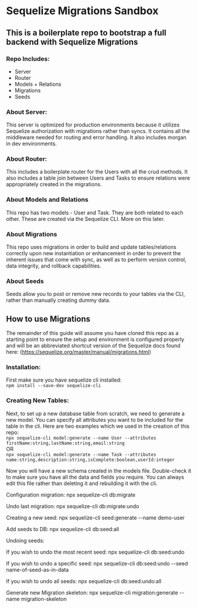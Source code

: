 # Sequelize Migrations Sandbox
## This is a boilerplate repo to bootstrap a full backend with Sequelize Migrations

### Repo Includes:
* Server
* Router
* Models + Relations
* Migrations
* Seeds

### About Server:
This server is optimized for production environments because it utilizes Sequelize authorization with migrations rather than syncs.  It contains all the middleware needed for routing and error handling. It also includes morgan in dev environments.

### About Router:
This includes a boilerplate router for the Users with all the crud methods.  It also includes a table join between Users and Tasks to ensure relations were appropriately created in the migrations.

### About Models and Relations
This repo has two models - User and Task.  They are both related to each other.  These are created via the Sequelize CLI.  More on this later.

### About Migrations
This repo uses migrations in order to build and update tables/relations correctly upon new instantiation or enhancement in order to prevent the inherent issues that come with sync, as well as to perform version control, data integrity, and rollback capabilities.

### About Seeds
Seeds allow you to post or remove new records to your tables via the CLI, rather than manually creating dummy data.


## How to use Migrations

The remainder of this guide will assume you have cloned this repo as a starting point to ensure the setup and environment is configured properly and will be an abbreviated shortcut version of the Sequelize docs found here: (https://sequelize.org/master/manual/migrations.html)

### Installation:

First make sure you have sequelize cli installed:   
``npm install --save-dev sequelize-cli``   

### Creating New Tables:
Next, to set up a new database table from scratch, we need to generate a new model.  You can specify all attributes you want to be included for the table in the cli.  Here are two examples which we used in the creation of this repo:   
``npx sequelize-cli model:generate --name User --attributes firstName:string,lastName:string,email:string``   
OR   
``npx sequelize-cli model:generate --name Task --attributes name:string,description:string,isComplete:boolean,userId:integer``    

Now you will have a new schema created in the models file.  Double-check it to make sure you have all the data and fields you require.  You can always edit this file rather than deleting it and rebuilding it with the cli.




Configuration migration:
npx sequelize-cli db:migrate

Undo last migration:
npx sequelize-cli db:migrate:undo



Creating a new seed:
npx sequelize-cli seed:generate --name demo-user


Add seeds to DB:
npx sequelize-cli db:seed:all


Undoing seeds:

If you wish to undo the most recent seed:
npx sequelize-cli db:seed:undo

If you wish to undo a specific seed:
npx sequelize-cli db:seed:undo --seed name-of-seed-as-in-data

If you wish to undo all seeds:
npx sequelize-cli db:seed:undo:all



Generate new Migration skeleton:
npx sequelize-cli migration:generate --name migration-skeleton